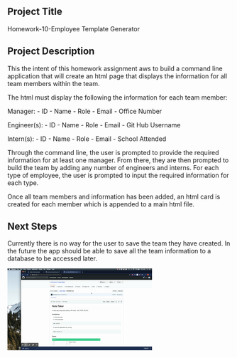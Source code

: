 ## Project Title
Homework-10-Employee Template Generator 

## Project Description
This the intent of this homework assignment aws to build a command line application that will create an html page that displays the information for all team members within the team. 

The html must display the following the information for each team member:

Manager: 
    - ID
    - Name
    - Role
    - Email
    - Office Number

Engineer(s):
    - ID
    - Name
    - Role
    - Email
    - Git Hub Username

Intern(s):
    - ID
    - Name
    - Role
    - Email
    - School Attended

Through the command line, the user is prompted to provide the required information for at least one manager. From there, they are then prompted to build the team by adding any number of engineers and interns. For each type of employee, the user is prompted to input the required information for each type. 

Once all team members and information has been added, an html card is created for each member which is appended to a main html file. 

## Next Steps
Currently there is no way for the user to save the team they have created. In the future the app should be able to save all the team information to a database to be accessed later. 

![](./assets/demo-gif.gif)